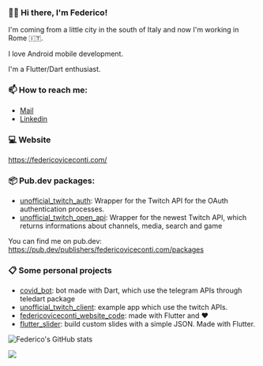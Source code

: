 ### 🧑‍💻 Hi there, I'm Federico!

I'm coming from a little city in the south of Italy and now I'm working in Rome 🇮🇹.

I love Android mobile development.

I'm a Flutter/Dart enthusiast.

### 📫 How to reach me: 

- [Mail](mailto:viceconti.federico@gmail.com)
- [Linkedin](https://www.linkedin.com/in/federicoviceconti/)

### 💻 Website 

https://federicoviceconti.com/

### 📦 Pub.dev packages:

- [unofficial_twitch_auth](https://pub.dev/packages/unofficial_twitch_auth): Wrapper for the Twitch API for the OAuth authentication processes.
- [unofficial_twitch_open_api](https://pub.dev/packages/unofficial_twitch_open_api): Wrapper for the newest Twitch API, which returns informations about channels, media, search and game

You can find me on pub.dev: https://pub.dev/publishers/federicoviceconti.com/packages

### 📋 Some personal projects

- [covid_bot](https://github.com/federicoviceconti/covid_bot): bot made with Dart, which use the telegram APIs through teledart package
- [unofficial_twitch_client](https://github.com/federicoviceconti/unofficial_twitch_client_flutter): example app which use the twitch APIs.
- [federicoviceconti_website_code](https://github.com/federicoviceconti/federicoviceconti_website_code): made with Flutter and ❤️
- [flutter_slider](https://github.com/federicoviceconti/flutter_slider): build custom slides with a simple JSON. Made with Flutter.

![Federico's GitHub stats](https://github-readme-stats.vercel.app/api?username=federicoviceconti&count_private=true)

![](https://komarev.com/ghpvc/?username=federicoviceconti&color=blue&label=PROFILE+VIEWS)
